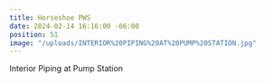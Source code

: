 ```yaml
---
title: Horseshoe PWS
date: 2024-02-14 16:16:00 -06:00
position: 51
image: "/uploads/INTERIOR%20PIPING%20AT%20PUMP%20STATION.jpg"
---
```


Interior Piping at Pump Station